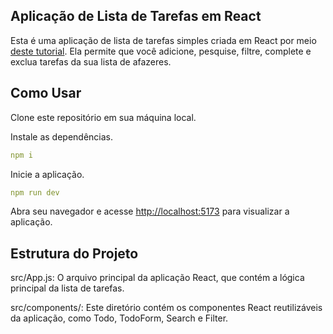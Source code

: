 ## Aplicação de Lista de Tarefas em React
Esta é uma aplicação de lista de tarefas simples criada em React por meio [deste tutorial](https://www.youtube.com/watch?v=YVEVrigByKY&t=1218s). Ela permite que você adicione, pesquise, filtre, complete e exclua tarefas da sua lista de afazeres.

## Como Usar
Clone este repositório em sua máquina local.

Instale as dependências.
```yml
npm i
```

Inicie a aplicação.
```yml
npm run dev
```

Abra seu navegador e acesse [http://localhost:5173](http://localhost:5173/) para visualizar a aplicação.

## Estrutura do Projeto
src/App.js: O arquivo principal da aplicação React, que contém a lógica principal da lista de tarefas.

src/components/: Este diretório contém os componentes React reutilizáveis da aplicação, como Todo, TodoForm, Search e Filter.
